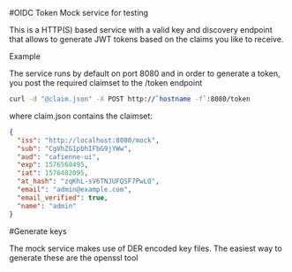 #OIDC Token Mock service for testing

This is a HTTP(S) based service with a valid key and discovery endpoint that allows
to generate JWT tokens based on the claims you like to receive. 

Example


The service runs by default on port 8080 and in order to generate a token, you post the required claimset 
to the /token endpoint

```bash
curl -d "@claim.json" -X POST http://`hostname -f`:8080/token
```
where claim.json contains the claimset:
```json
{
  "iss": "http://localhost:8080/mock",
  "sub": "CgVhZG1pbhIFbG9jYWw",
  "aud": "cafienne-ui",
  "exp": 1576568495,
  "iat": 1576482095,
  "at_hash": "zqKhL-sV6TNJUFQSF7PwLQ",
  "email": "admin@example.com",
  "email_verified": true,
  "name": "admin"
}
```

#Generate keys

The mock service makes use of DER encoded key files. The easiest way to generate these are the openssl tool
